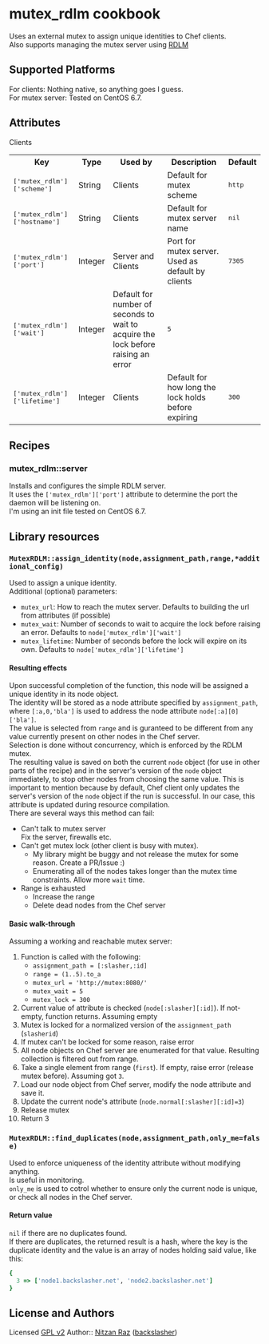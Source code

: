 # mutex_rdlm cookbook

Uses an external mutex to assign unique identities to Chef clients.  
Also supports managing the mutex server using [RDLM](https://github.com/thefab/restful-distributed-lock-manager)

## Supported Platforms

For clients: Nothing native, so anything goes I guess.  
For mutex server: Tested on CentOS 6.7.  

## Attributes

<table>
  <tr>
    <th>Key</th>
    <th>Type</th>
    <th>Used by</th>
    <th>Description</th>
    <th>Default</th>
  </tr>
  <tr>
    <td><tt>['mutex_rdlm']['scheme']</tt></td>
    <td>String</td>
    <td>Clients</td>
    <td>Default for mutex scheme</td>
    <td><tt>http</tt></td>
  </tr>
  <tr>
    <td><tt>['mutex_rdlm']['hostname']</tt></td>
    <td>String</td>
    <td>Clients</td>
    <td>Default for mutex server name</td>
    <td><tt>nil</tt></td>
  </tr>
  <tr>
    <td><tt>['mutex_rdlm']['port']</tt></td>
    <td>Integer</td>
    <td>Server and Clients</td>
    <td>Port for mutex server. Used as default by clients</td>
    <td><tt>7305</tt></td>
  </tr>
  <tr>
    <td><tt>['mutex_rdlm']['wait']</tt></td>
    <td>Integer</td>
    </td>Clients</td>
    <td>Default for number of seconds to wait to acquire the lock before raising an error</td>
    <td><tt>5</tt></td>
  </tr>
  <tr>
    <td><tt>['mutex_rdlm']['lifetime']</tt></td>
    <td>Integer</td>
    <td>Clients</td>
    <td>Default for how long the lock holds before expiring</td>
    <td><tt>300</tt></td>
  </tr>
</table>

## Recipes

### mutex_rdlm::server
Installs and configures the simple RDLM server.  
It uses the `['mutex_rdlm']['port']` attribute to determine the port the daemon will be listening on.  
I'm using an init file tested on CentOS 6.7.  

## Library resources

### `MutexRDLM::assign_identity(node,assignment_path,range,*additional_config)`
Used to assign a unique identity.  
Additional (optional) parameters:

* `mutex_url`: How to reach the mutex server. Defaults to building the url from attributes (if possible)
* `mutex_wait`: Number of seconds to wait to acquire the lock before raising an error. Defaults to `node['mutex_rdlm']['wait']`
* `mutex_lifetime`: Number of seconds before the lock will expire on its own. Defaults to `node['mutex_rdlm']['lifetime']`

#### Resulting effects
Upon successful completion of the function, this node will be assigned a unique identity in its node object.  
The identity will be stored as a node attribute specified by `assignment_path`, where `[:a,0,'bla']` is used to address the node attribute `node[:a][0]['bla']`.  
The value is selected from `range` and is guranteed to be different from any value currently present on other nodes in the Chef server.  
Selection is done without concurrency, which is enforced by the RDLM mutex.  
The resulting value is saved on both the current `node` object (for use in other parts of the recipe) and in the server's version of the `node` object immediately, to stop other nodes from choosing the same value. This is important to mention because by default, Chef client only updates the server's version of the `node` object if the run is successful. In our case, this attribute is updated during resource compilation.  
There are several ways this method can fail:

* Can't talk to mutex server  
    Fix the server, firewalls etc.
* Can't get mutex lock (other client is busy with mutex).
    * My library might be buggy and not release the mutex for some reason. Create a PR/Issue :)
    * Enumerating all of the nodes takes longer than the mutex time constraints. Allow more `wait` time.
* Range is exhausted
    * Increase the range
    * Delete dead nodes from the Chef server

#### Basic walk-through
Assuming a working and reachable mutex server:

1. Function is called with the following:
    * `assignment_path = [:slasher,:id]`
    * `range = (1..5).to_a`
    * `mutex_url = 'http://mutex:8080/'`
    * `mutex_wait = 5`
    * `mutex_lock = 300`
2. Current value of attribute is checked (`node[:slasher][:id]`). If not-empty, function returns. Assuming empty
3. Mutex is locked for a normalized version of the `assignment_path` (`slasherid`)
4. If mutex can't be locked for some reason, raise error
5. All node objects on Chef server are enumerated for that value. Resulting collection is filtered out from range.
6. Take a single element from range (`first`). If empty, raise error (release mutex before). Assuming got `3`.
7. Load our node object from Chef server, modify the node attribute and save it.
8. Update the current node's attribute (`node.normal[:slasher][:id]=3`)
9. Release mutex
10. Return 3

### `MutexRDLM::find_duplicates(node,assignment_path,only_me=false)`
Used to enforce uniqueness of the identity attribute without modifying anything.  
Is useful in monitoring.  
`only_me` is used to cotrol whether to ensure only the current node is unique, or check all nodes in the Chef server.  
#### Return value
`nil` if there are no duplicates found.  
If there are duplicates, the returned result is a hash, where the key is the duplicate identity and the value is an array of nodes holding said value, like this:
```ruby
{
  3 => ['node1.backslasher.net', 'node2.backslasher.net']
}
```

## License and Authors
Licensed [GPL v2](http://choosealicense.com/licenses/gpl-2.0/)
Author:: [Nitzan Raz](https://github.com/BackSlasher) ([backslasher](http://backslasher.net/))
